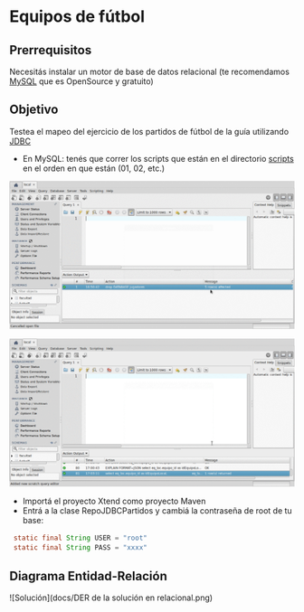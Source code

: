 # Equipos de fútbol

## Prerrequisitos

Necesitás instalar un motor de base de datos relacional (te recomendamos [MySQL](https://www.mysql.com/) que es OpenSource y gratuito)

## Objetivo

Testea el mapeo del ejercicio de los partidos de fútbol de la guía utilizando [JDBC](http://www.oracle.com/technetwork/java/javase/jdbc/index.html)

* En MySQL: tenés que correr los scripts que están en el directorio [scripts](scripts/) en el orden en que están (01, 02, etc.)

![video](video/demo1.gif)

![video](video/demoRead.gif)

* Importá el proyecto Xtend como proyecto Maven
* Entrá a la clase RepoJDBCPartidos y cambiá la contraseña de root de tu base: 
 
``` java
 static final String USER = "root"
 static final String PASS = "xxxx"
```

## Diagrama Entidad-Relación

![Solución](docs/DER de la solución en relacional.png)
